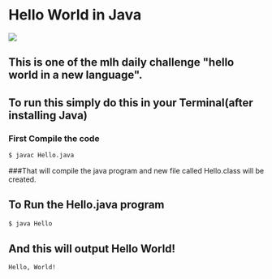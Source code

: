 # Hello World in Java

<img src="https://upload.wikimedia.org/wikipedia/en/thumb/3/30/Java_programming_language_logo.svg/234px-Java_programming_language_logo.svg.png">

## This is one of the mlh daily challenge "hello world in a new language".

## To run this simply do this in your Terminal(after installing Java)

### First Compile the code

```bash
$ javac Hello.java
```
###That will compile the java program and new file called Hello.class will be created.

## To Run the Hello.java program

```bash
$ java Hello
```
## And this will output Hello World!
```
Hello, World!
```

